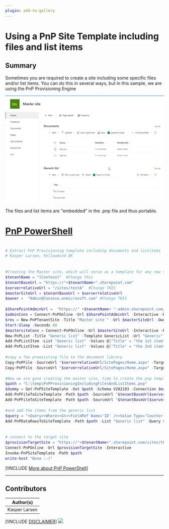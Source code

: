 ```yaml
---
plugin: add-to-gallery
---
```


# Using a PnP Site Template including files and list items

## Summary

Sometimes you are required to create a site including some specific files and/or list items. You can do this in several ways, but in this sample, we are using the PnP Provisioning Engine

![Example Screenshot](assets/example.png)

The files and list items are "embedded" in the .pnp file and thus portable.

# [PnP PowerShell](#tab/pnpps)

```powershell

# Extract PnP Provisioning template including documents and listitems  , using PS7.3 and PnP.Powershell 1.12*
# Kasper Larsen, Fellowmind DK


#Creating the Master site, which will serve as a template for any new site 
$tenantName = "[Contoso]"  #Change this
$tenantBaseUrl = "https://"+$tenantName+".sharepoint.com"
$serverrelativeUrl = "/sites/testA"  #Change THIS
$masterSiteUrl = $tenantBaseUrl + $serverrelativeUrl
$owner =  "Admin@Consoso.onmicrosoft.com" #Change THIS

$SharePointAdminUrl =  "https://" +$tenantName+ "-admin.sharepoint.com/" 
$adminConn = Connect-PnPOnline -Url $SharePointAdminUrl -Interactive -ReturnConnection
$res = New-PnPTenantSite -Title "Master site " -Url $masterSiteUrl -Owner $owner -TimeZone 3 -Connection $adminConn -Template "STS#3"
Start-Sleep -Seconds 60
$mastersiteConn = Connect-PnPOnline -Url $masterSiteUrl -Interactive -ReturnConnection
New-PnPList -Title "Generic list" -Template GenericList -Url "Generic" -Connection $mastersiteConn
Add-PnPListItem -List "Generic list" -Values @{"Title" = "the 1st item"} -Connection $mastersiteConn
Add-PnPListItem -List "Generic list" -Values @{"Title" = "the 2nd item"} -Connection $mastersiteConn

#copy a few preexisting file to the document library
Copy-PnPFile -SourceUrl "$serverrelativeUrl/SitePages/Home.aspx" -TargetUrl "$serverrelativeUrl/Shared Documents/file1.txt" -Overwrite -Force -Connection $mastersiteConn
Copy-PnPFile -SourceUrl "$serverrelativeUrl/SitePages/Home.aspx" -TargetUrl "$serverrelativeUrl/Shared Documents/file2.txt" -Overwrite -Force -Connection $mastersiteConn

#Now we are gone creating the master site, time to create the pnp template and add some files 
$path = "C:\temp\PnPProvisioningIncludingFilesAndListItems.pnp"
$dummy = Get-PnPSiteTemplate -Out $path -Schema V202103 -Connection $mastersiteConn -force -ExcludeHandlers Navigation, SiteSecurity 
Add-PnPFileToSiteTemplate -Path $path -SourceUrl "$tenantBaseUrl$serverrelativeUrl/Shared%20Documents/file1.txt" -Container "Shared Documents" -FileOverwrite  -Connection $mastersiteConn
Add-PnPFileToSiteTemplate -Path $path -SourceUrl "$tenantBaseUrl$serverrelativeUrl/Shared%20Documents/file2.txt"  -Container "Shared Documents" -FileOverwrite  -Connection $mastersiteConn

#and add the items from the generic list
$query = "<Query><Where><Gt><FieldRef Name='ID' /><Value Type=’Counter’>0</Value></Gt></Where></Query>"
Add-PnPDataRowsToSiteTemplate -Path $path -List "Generic list" -Query $query -Connection $mastersiteConn


# connect to the target site
$provisionTargetSite = "https://"+$tenantName+".sharepoint.com/sites/thenewsite"  #Change THIS
Connect-PnPOnline -Url $provisionTargetSite -Interactive
Invoke-PnPSiteTemplate -Path $path
write-host "Done :-)"

```
[!INCLUDE [More about PnP PowerShell](../../docfx/includes/MORE-PNPPS.md)]
***


## Contributors

| Author(s) |
|-----------|
| Kasper Larsen |

[!INCLUDE [DISCLAIMER](../../docfx/includes/DISCLAIMER.md)]
<img src="https://m365-visitor-stats.azurewebsites.net/script-samples/scripts/spo-apply-pnptemplate-with-files-and-listitems" aria-hidden="true" />

